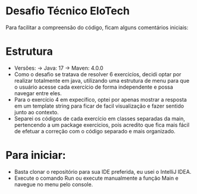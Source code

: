 # Desafio Técnico EloTech

Para facilitar a compreensão do código, ficam alguns comentários iniciais:

# Estrutura
- Versões: 
-> Java: 17
-> Maven: 4.0.0
- Como o desafio se tratava de resolver 6 exercicíos, decidi optar por realizar totalmente em java, utilizando uma estrutura de menu para que o usuário acesse cada exercício de forma independente e possa navegar entre eles.
- Para o exercício 4 em expecífico, optei por apenas mostrar a resposta em um template string para ficar de facil visualização e fazer sentido junto ao contexto.
- Separei os códigos de cada exercício em classes separadas da main, pertencendo a um package exercicios, pois acredito que fica mais fácil de efetuar a correção com o código separado e mais organizado.

# Para iniciar:
- Basta clonar o repositório para sua IDE preferida, eu usei o IntelliJ IDEA.
- Execute o comando Run ou execute manualmente a função Main e navegue no menu pelo console.
